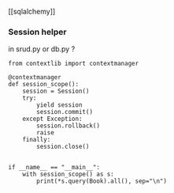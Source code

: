 [[sqlalchemy]]
### Session helper 
in srud.py or db.py ?
```
from contextlib import contextmanager

@contextmanager
def session_scope():
    session = Session()
    try:
        yield session
        session.commit()
    except Exception:
        session.rollback()
        raise
    finally:
        session.close()


if __name__ == "__main__":
    with session_scope() as s:
        print(*s.query(Book).all(), sep="\n")
```